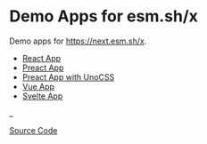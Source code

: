 # Demo Apps for esm.sh/x

Demo apps for https://next.esm.sh/x.

- [React App](./react/)
- [Preact App](./preact/)
- [Preact App with UnoCSS](./unocss/)
- [Vue App](./vue/)
- [Svelte App](./svelte/)

_

[Source Code](https://github.com/ije/esmshx-demo)
